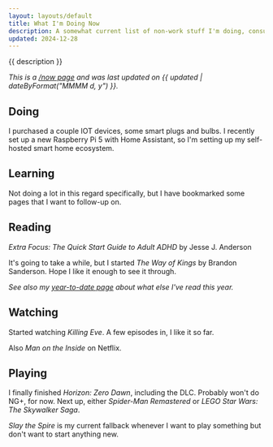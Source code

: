 ```yaml
---
layout: layouts/default
title: What I'm Doing Now
description: A somewhat current list of non-work stuff I'm doing, consuming, or being entertained by.
updated: 2024-12-28
---
```


{{ description }}

_This is a [/now page](https://nownownow.com/about) and was last updated on {{ updated | dateByFormat("MMMM d, y") }}._

## Doing

I purchased a couple IOT devices, some smart plugs and bulbs. I recently set up a new Raspberry Pi 5 with Home Assistant, so I'm setting up my self-hosted smart home ecosystem.

## Learning

Not doing a lot in this regard specifically, but I have bookmarked some pages that I want to follow-up on.

## Reading

_Extra Focus: The Quick Start Guide to Adult ADHD_ by Jesse J. Anderson

It's going to take a while, but I started _The Way of Kings_ by Brandon Sanderson. Hope I like it enough to see it through.

_See also my [year-to-date page](/posts/2024/books-of-2024/) about what else I've read this year._

## Watching

Started watching _Killing Eve_. A few episodes in, I like it so far.

Also _Man on the Inside_ on Netflix.

## Playing

I finally finished _Horizon: Zero Dawn_, including the DLC. Probably won't do NG+, for now. Next up, either _Spider-Man Remastered_ or _LEGO Star Wars: The Skywalker Saga_.

_Slay the Spire_ is my current fallback whenever I want to play something but don't want to start anything new.
